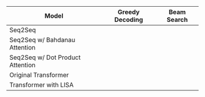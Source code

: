 | Model                            	| Greedy Decoding 	| Beam Search  	|
|----------------------------------	|-----------------	|--------------	|
| Seq2Seq                          	|                 	|              	|
| Seq2Seq w/ Bahdanau Attention    	|                 	|              	|
| Seq2Seq w/ Dot Product Attention 	|                 	|              	|
| Original Transformer 	            |                 	|              	|
| Transformer with LISA             |                   |               |
